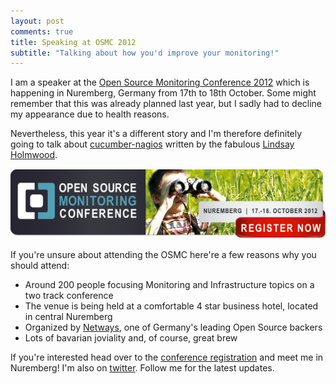 ```yaml
---
layout: post
comments: true
title: Speaking at OSMC 2012
subtitle: "Talking about how you'd improve your monitoring!"
---
```


I am a speaker at the [Open Source Monitoring Conference 2012](http://www.netways.de/en/osmc/osmc_2012/uebersicht/) which is happening in Nuremberg, Germany from 17th to 18th October. Some might remember that this was already planned last year, but I sadly had to decline my appearance due to health reasons.

Nevertheless, this year it's a different story and I'm therefore definitely going to talk about [cucumber-nagios](http://auxesis.github.com/cucumber-nagios/) written by the fabulous [Lindsay Holmwood](http://holmwood.id.au/~lindsay/).

<a href='http://www.netways.de/en/osmc/osmc_2012/registration/'><img src="/assets/images/posts/osmc_2012_register_now.jpg"></a>

If you're unsure about attending the OSMC here're a few reasons why you should attend:

* Around 200 people focusing Monitoring and Infrastructure topics on a two track conference
* The venue is being held at a comfortable 4 star business hotel, located in central Nuremberg
* Organized by [Netways](http://www.netways.de/en/de/home/), one of Germany's leading Open Source backers
* Lots of bavarian joviality and, of course, great brew

If you're interested head over to the [conference registration](http://www.netways.de/en/osmc/osmc_2012/registration/) and meet me in Nuremberg! I'm also on [twitter](https://twitter.com/fooforge). Follow me for the latest updates.
